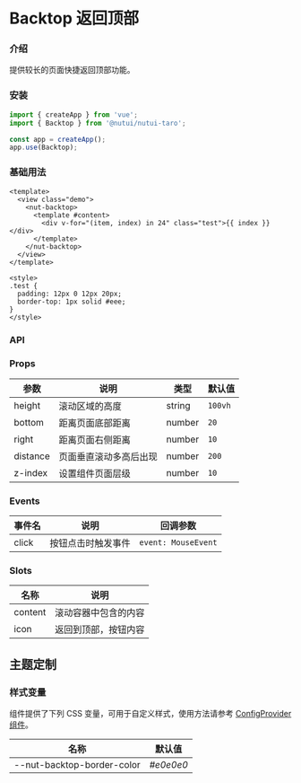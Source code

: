 # Backtop 返回顶部

### 介绍

提供较长的页面快捷返回顶部功能。

### 安装

```js
import { createApp } from 'vue';
import { Backtop } from '@nutui/nutui-taro';

const app = createApp();
app.use(Backtop);
```

### 基础用法

```vue
<template>
  <view class="demo">
    <nut-backtop>
      <template #content>
        <div v-for="(item, index) in 24" class="test">{{ index }}</div>
      </template>
    </nut-backtop>
  </view>
</template>

<style>
.test {
  padding: 12px 0 12px 20px;
  border-top: 1px solid #eee;
}
</style>
```

### API

### Props

| 参数     | 说明                   | 类型   | 默认值  |
| -------- | ---------------------- | ------ | ------- |
| height   | 滚动区域的高度         | string | `100vh` |
| bottom   | 距离页面底部距离       | number | `20`    |
| right    | 距离页面右侧距离       | number | `10`    |
| distance | 页面垂直滚动多高后出现 | number | `200`   |
| z-index  | 设置组件页面层级       | number | `10`    |

### Events

| 事件名 | 说明               | 回调参数            |
| ------ | ------------------ | ------------------- |
| click  | 按钮点击时触发事件 | `event: MouseEvent` |

### Slots

| 名称    | 说明                 |
| ------- | -------------------- |
| content | 滚动容器中包含的内容 |
| icon    | 返回到顶部，按钮内容 |

## 主题定制

### 样式变量

组件提供了下列 CSS 变量，可用于自定义样式，使用方法请参考 [ConfigProvider 组件](#/zh-CN/component/configprovider)。

| 名称                       | 默认值    |
| -------------------------- | --------- |
| --nut-backtop-border-color | _#e0e0e0_ |
